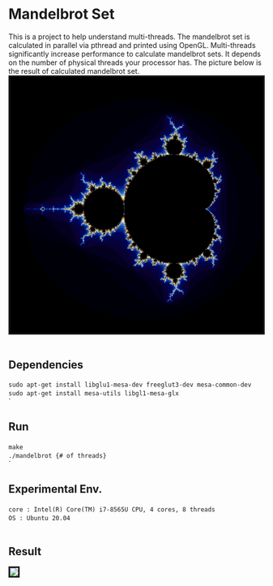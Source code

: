 # Mandelbrot Set
This is a project to help understand multi-threads. The mandelbrot set is calculated in parallel via pthread and printed using OpenGL. Multi-threads significantly increase performance to calculate mandelbrot sets. It depends on the number of physical threads your processor has. The picture below is the result of calculated mandelbrot set.
<br><img src="img_src/screenShot.png" width="500px" border="3px" align="center" > </img><br><br>

Dependencies
--------------------------------------
```sudo apt-get install libglu1-mesa-dev freeglut3-dev mesa-common-dev```<br>
```sudo apt-get install mesa-utils libgl1-mesa-glx```
<br>`<br>

Run
--------------------------------------
```make```<br>
```./mandelbrot {# of threads}```<br>`<br>

Experimental Env.
--------------------------------------
```core : Intel(R) Core(TM) i7-8565U CPU, 4 cores, 8 threads```<br>
```OS : Ubuntu 20.04```<br><br>


Result
--------------------------------------

<img src="img_src/elapsed.png" width = "500px" border="3px" align="center" > </img><br><br><br><br>









 

 

 

 

 

 

 

 

 

 

 

 

 

 

 

 

 

 

 

 

 

 

 

 

 

 

 

 

 
